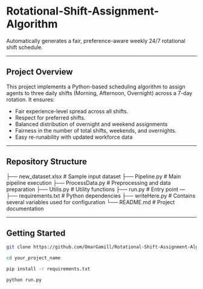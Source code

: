 # Rotational-Shift-Assignment-Algorithm
Automatically generates a fair, preference-aware weekly 24/7 rotational shift schedule.

---

##  Project Overview

This project implements a Python-based scheduling algorithm to assign agents to three daily shifts (Morning, Afternoon, Overnight) across a 7-day rotation. It ensures:
- Fair experience-level spread across all shifts.
- Respect for preferred shifts.
- Balanced distribution of overnight and weekend assignments
- Fairness in the number of total shifts, weekends, and overnights.
- Easy re-runability with updated workforce data

---
##  Repository Structure

├── new_dataset.xlsx      # Sample input dataset
├── Pipeline.py           # Main pipeline execution
├── ProcessData.py        # Preprocessing and data preparation
├── Utilis.py             # Utility functions
├── run.py                # Entry point — 
├── requirements.txt      # Python dependencies
├── writeHere.py          # Contains several variables used for configuration
└── README.md             # Project documentation

---

##  Getting Started

```bash
git clone https://github.com/OmarGamill/Rotational-Shift-Assignment-Algorithm.git

cd your_project_name

pip install -r requirements.txt

python run.py

```
